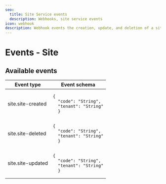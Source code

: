 ```yaml
---
seo:
  title: Site Service events
  description: Webhooks, site service events
icon: webhook
description: Webhook events the creation, update, and deletion of a site.
---
```


# Events - Site

## Available events

<table><thead><tr><th>Event type</th><th>Event schema</th></tr></thead><tbody><tr><td>site.site-created</td><td><pre class="language-json"><code class="lang-json">{
  "code": "String",
  "tenant": "String"
  }
</code></pre></td></tr><tr><td>site.site-deleted</td><td><pre class="language-json"><code class="lang-json">{
  "code": "String",
  "tenant": "String"
  }
</code></pre></td></tr><tr><td>site.site-updated</td><td><pre class="language-json"><code class="lang-json">{
  "code": "String",
  "tenant": "String"
  }
</code></pre></td></tr></tbody></table>
